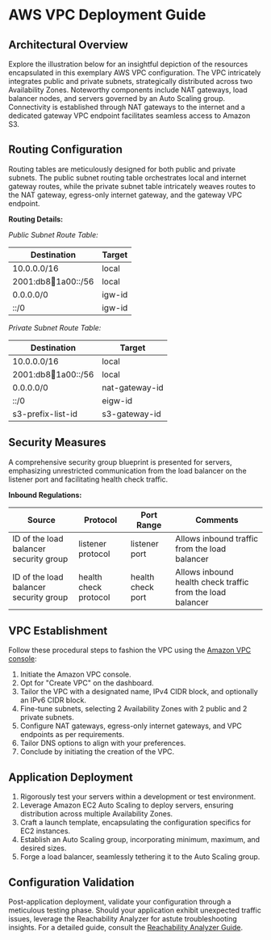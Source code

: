 # AWS VPC Deployment Guide

## Architectural Overview

Explore the illustration below for an insightful depiction of the resources encapsulated in this exemplary AWS VPC configuration. The VPC intricately integrates public and private subnets, strategically distributed across two Availability Zones. Noteworthy components include NAT gateways, load balancer nodes, and servers governed by an Auto Scaling group. Connectivity is established through NAT gateways to the internet and a dedicated gateway VPC endpoint facilitates seamless access to Amazon S3.

## Routing Configuration

Routing tables are meticulously designed for both public and private subnets. The public subnet routing table orchestrates local and internet gateway routes, while the private subnet table intricately weaves routes to the NAT gateway, egress-only internet gateway, and the gateway VPC endpoint.

**Routing Details:**

*Public Subnet Route Table:*

| Destination            | Target   |
| -----------------------|----------|
| 10.0.0.0/16            | local    |
| 2001:db8:1234:1a00::/56 | local    |
| 0.0.0.0/0              | igw-id   |
| ::/0                   | igw-id   |

*Private Subnet Route Table:*

| Destination            | Target           |
| -----------------------|------------------|
| 10.0.0.0/16            | local            |
| 2001:db8:1234:1a00::/56 | local            |
| 0.0.0.0/0              | nat-gateway-id   |
| ::/0                   | eigw-id          |
| s3-prefix-list-id      | s3-gateway-id    |

## Security Measures

A comprehensive security group blueprint is presented for servers, emphasizing unrestricted communication from the load balancer on the listener port and facilitating health check traffic.

**Inbound Regulations:**

| Source                              | Protocol                | Port Range            | Comments                                           |
| ------------------------------------|-------------------------|-----------------------|----------------------------------------------------|
| ID of the load balancer security group | listener protocol      | listener port         | Allows inbound traffic from the load balancer      |
| ID of the load balancer security group | health check protocol   | health check port      | Allows inbound health check traffic from the load balancer |

## VPC Establishment

Follow these procedural steps to fashion the VPC using the [Amazon VPC console](https://console.aws.amazon.com/vpc/):

1. Initiate the Amazon VPC console.
2. Opt for "Create VPC" on the dashboard.
3. Tailor the VPC with a designated name, IPv4 CIDR block, and optionally an IPv6 CIDR block.
4. Fine-tune subnets, selecting 2 Availability Zones with 2 public and 2 private subnets.
5. Configure NAT gateways, egress-only internet gateways, and VPC endpoints as per requirements.
6. Tailor DNS options to align with your preferences.
7. Conclude by initiating the creation of the VPC.

## Application Deployment

1. Rigorously test your servers within a development or test environment.
2. Leverage Amazon EC2 Auto Scaling to deploy servers, ensuring distribution across multiple Availability Zones.
3. Craft a launch template, encapsulating the configuration specifics for EC2 instances.
4. Establish an Auto Scaling group, incorporating minimum, maximum, and desired sizes.
5. Forge a load balancer, seamlessly tethering it to the Auto Scaling group.

## Configuration Validation

Post-application deployment, validate your configuration through a meticulous testing phase. Should your application exhibit unexpected traffic issues, leverage the Reachability Analyzer for astute troubleshooting insights. For a detailed guide, consult the [Reachability Analyzer Guide](#).
